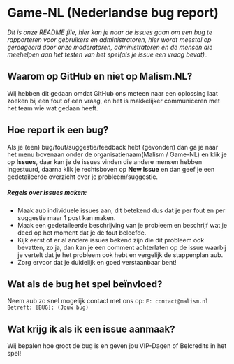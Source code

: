 # Game-NL (Nederlandse bug report)
_Dit is onze README file, hier kan je naar de issues gaan om een bug te rapporteren voor gebruikers en administratoren, hier wordt meestal op gereageerd door onze moderatoren, administratoren en de mensen die meehelpen aan het testen van het spel(als je issue een vraag bevat).._

## Waarom op GitHub en niet op Malism.NL?
Wij hebben dit gedaan omdat GitHub ons meteen naar een oplossing laat zoeken bij een fout of een vraag, en het is makkelijker communiceren met het team wie wat gedaan heeft.

## Hoe report ik een bug?
Als je (een) bug/fout/suggestie/feedback hebt (gevonden) dan ga je naar het menu bovenaan onder de organisatienaam(Malism / Game-NL) en klik je op **Issues**, daar kan je de issues vinden die andere mensen hebben ingestuurd, daarna klik je rechtsboven op **New Issue** en dan geef je een gedetaileerde overzicht over je probleem/suggestie.

##### Regels over Issues maken:
  - Maak aub individuele issues aan, dit betekend dus dat je per fout en per suggestie maar 1 post kan maken.
  - Maak een gedetaileerde beschrijving van je probleem en beschrijf wat je deed op het moment dat je de fout beleefde.
  - Kijk eerst of er al andere issues bekend zijn die dit probleem ook bevatten, zo ja, dan kan je een comment achterlaten op de issue waarbij je vertelt dat je het probleem ook hebt en vergelijk de stappenplan aub.
  - Zorg ervoor dat je duidelijk en goed verstaanbaar bent!
  
  
  
## Wat als de bug het spel beïnvloed?
Neem aub zo snel mogelijk contact met ons op:
`E: contact@malism.nl
Betreft: [BUG]: (Jouw bug)
`
## Wat krijg ik als ik een issue aanmaak?
Wij bepalen hoe groot de bug is en geven jou VIP-Dagen of Belcredits in het spel!
